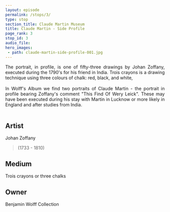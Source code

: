 ```yaml
---
layout: episode
permalink: /stops/3/
type: stop
section_title: Claude Martin Museum
title: Claude Martin - Side Profile
page_rank: 3
stop_id: 3
audio_file: 
hero_images:
 - path: claude-martin-side-profile-001.jpg
---
```

<div style="text-align: justify">
The portrait, in profile, is one of fifty-three drawings by Johan Zoffany, executed during the 1790's for his friend in India. Trois crayons is a drawing technique using three colours of chalk: red, black, and white,
</div>
<br />
<div style="text-align: justify">
In Wolff's Album we find two portraits of Claude Martin - the portrait in profile bearing Zoffany's comment "This Find Of Wery Leick". These may have been executed during his stay with Martin in Lucknow or more likely in England and after studies from India.
</div>
<br />


## Artist

Johan Zoffany 
>(1733 - 1810)

## Medium

Trois crayons or three chalks

## Owner

Benjamin Wolff Collection